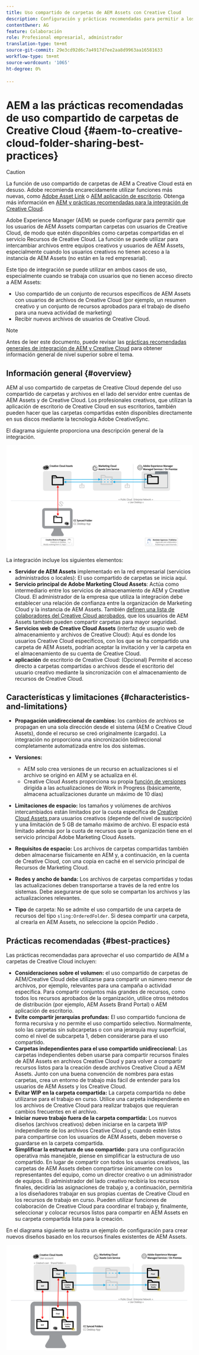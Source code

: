 ```yaml
---
title: Uso compartido de carpetas de AEM Assets con Creative Cloud
description: Configuración y prácticas recomendadas para permitir a los usuarios de Adobe Experience Manager Assets intercambiar carpetas de recursos con usuarios de Adobe Creative Cloud.
contentOwner: AG
feature: Colaboración
role: Profesional empresarial, administrador
translation-type: tm+mt
source-git-commit: 29e3cd92d6c7a4917d7ee2aa8d9963aa16581633
workflow-type: tm+mt
source-wordcount: '1065'
ht-degree: 0%

---
```



# AEM a las prácticas recomendadas de uso compartido de carpetas de Creative Cloud {#aem-to-creative-cloud-folder-sharing-best-practices}

>[!CAUTION]
>
>La función de uso compartido de carpetas de AEM a Creative Cloud está en desuso. Adobe recomienda encarecidamente utilizar funciones más nuevas, como [Adobe Asset Link](https://helpx.adobe.com/enterprise/admin-guide.html/enterprise/using/adobe-asset-link.ug.html) o [AEM aplicación de escritorio](https://experienceleague.adobe.com/docs/experience-manager-desktop-app/using/using.html). Obtenga más información en [AEM y prácticas recomendadas para la integración de Creative Cloud](/help/assets/aem-cc-integration-best-practices.md).

Adobe Experience Manager (AEM) se puede configurar para permitir que los usuarios de AEM Assets compartan carpetas con usuarios de Creative Cloud, de modo que estén disponibles como carpetas compartidas en el servicio Recursos de Creative Cloud. La función se puede utilizar para intercambiar archivos entre equipos creativos y usuarios de AEM Assets, especialmente cuando los usuarios creativos no tienen acceso a la instancia de AEM Assets (no están en la red empresarial).

Este tipo de integración se puede utilizar en ambos casos de uso, especialmente cuando se trabaja con usuarios que no tienen acceso directo a AEM Assets:

* Uso compartido de un conjunto de recursos específicos de AEM Assets con usuarios de archivos de Creative Cloud (por ejemplo, un resumen creativo y un conjunto de recursos aprobados para el trabajo de diseño para una nueva actividad de marketing)
* Recibir nuevos archivos de usuarios de Creative Cloud.

>[!NOTE]
>
>Antes de leer este documento, puede revisar las [prácticas recomendadas generales de integración de AEM y Creative Cloud](aem-cc-integration-best-practices.md) para obtener información general de nivel superior sobre el tema.

## Información general {#overview}

AEM al uso compartido de carpetas de Creative Cloud depende del uso compartido de carpetas y archivos en el lado del servidor entre cuentas de AEM Assets y de Creative Cloud. Los profesionales creativos, que utilizan la aplicación de escritorio de Creative Cloud en sus escritorios, también pueden hacer que las carpetas compartidas estén disponibles directamente en sus discos mediante la tecnología Adobe CreativeSync.

El diagrama siguiente proporciona una descripción general de la integración.

![chlimage_1-406](assets/chlimage_1-406.png)

La integración incluye los siguientes elementos:

* **Servidor de AEM Assets** implementado en la red empresarial (servicios administrados o locales): El uso compartido de carpetas se inicia aquí.
* **Servicio principal de Adobe Marketing Cloud Assets**: Actúa como intermediario entre los servicios de almacenamiento de AEM y Creative Cloud. El administrador de la empresa que utiliza la integración debe establecer una relación de confianza entre la organización de Marketing Cloud y la instancia de AEM Assets. También [definen una lista de colaboradores del Creative Cloud aprobados](https://experienceleague.adobe.com/docs/core-services/interface/assets/t-admin-add-cc-user.html?lang=en#assets), que los usuarios de AEM Assets también pueden compartir carpetas para mayor seguridad.
* **Servicios web de Creative Cloud Assets**  (interfaz de usuario web de almacenamiento y archivos de Creative Cloud): Aquí es donde los usuarios Creative Cloud específicos, con los que se ha compartido una carpeta de AEM Assets, podrían aceptar la invitación y ver la carpeta en el almacenamiento de su cuenta de Creative Cloud.
* **aplicación** de escritorio de Creative Cloud: (Opcional) Permite el acceso directo a carpetas compartidas o archivos desde el escritorio del usuario creativo mediante la sincronización con el almacenamiento de recursos de Creative Cloud.

## Características y limitaciones {#characteristics-and-limitations}

* **Propagación unidireccional de cambios:**  los cambios de archivos se propagan en una sola dirección desde el sistema (AEM o Creative Cloud Assets), donde el recurso se creó originalmente (cargado). La integración no proporciona una sincronización bidireccional completamente automatizada entre los dos sistemas.

* **Versiones:**

   * AEM solo crea versiones de un recurso en actualizaciones si el archivo se originó en AEM y se actualiza en él.
   * Creative Cloud Assets proporciona su propia [función de versiones](https://helpx.adobe.com/creative-cloud/help/versioning-faq.html) dirigida a las actualizaciones de Work in Progress (básicamente, almacena actualizaciones durante un máximo de 10 días)

* **Limitaciones de espacio:** los tamaños y volúmenes de archivos intercambiados están limitados por la cuota específica de  [Creative Cloud Assets ](https://helpx.adobe.com/creative-cloud/kb/file-storage-quota.html) para usuarios creativos (depende del nivel de suscripción) y una limitación de 5 GB de tamaño máximo de archivo. El espacio está limitado además por la cuota de recursos que la organización tiene en el servicio principal Adobe Marketing Cloud Assets.

* **Requisitos de espacio:** Los archivos de carpetas compartidas también deben almacenarse físicamente en AEM y, a continuación, en la cuenta de Creative Cloud, con una copia en caché en el servicio principal de Recursos de Marketing Cloud.
* **Redes y ancho de banda:**  Los archivos de carpetas compartidas y todas las actualizaciones deben transportarse a través de la red entre los sistemas. Debe asegurarse de que solo se compartan los archivos y las actualizaciones relevantes.
* **Tipo** de carpeta: No se admite el uso compartido de una carpeta de recursos del tipo  `sling:OrderedFolder`. Si desea compartir una carpeta, al crearla en AEM Assets, no seleccione la opción Pedido .

## Prácticas recomendadas {#best-practices}

Las prácticas recomendadas para aprovechar el uso compartido de AEM a carpetas de Creative Cloud incluyen:

* **Consideraciones sobre el volumen:** el uso compartido de carpetas de AEM/Creative Cloud debe utilizarse para compartir un número menor de archivos, por ejemplo, relevantes para una campaña o actividad específica. Para compartir conjuntos más grandes de recursos, como todos los recursos aprobados de la organización, utilice otros métodos de distribución (por ejemplo, AEM Assets Brand Portal) o AEM aplicación de escritorio.
* **Evite compartir jerarquías profundas:** El uso compartido funciona de forma recursiva y no permite el uso compartido selectivo. Normalmente, solo las carpetas sin subcarpetas o con una jerarquía muy superficial, como el nivel de subcarpeta 1, deben considerarse para el uso compartido.
* **Carpetas independientes para el uso compartido unidireccional:** Las carpetas independientes deben usarse para compartir recursos finales de AEM Assets en archivos Creative Cloud y para volver a compartir recursos listos para la creación desde archivos Creative Cloud a AEM Assets. Junto con una buena convención de nombres para estas carpetas, crea un entorno de trabajo más fácil de entender para los usuarios de AEM Assets y los Creative Cloud.
* **Evitar WIP en la carpeta compartida:**  La carpeta compartida no debe utilizarse para el trabajo en curso. Utilice una carpeta independiente en los archivos de Creative Cloud para realizar trabajos que requieran cambios frecuentes en el archivo.
* **Iniciar nuevo trabajo fuera de la carpeta compartida:**  Los nuevos diseños (archivos creativos) deben iniciarse en la carpeta WIP independiente de los archivos Creative Cloud y, cuando estén listos para compartirse con los usuarios de AEM Assets, deben moverse o guardarse en la carpeta compartida.
* **Simplificar la estructura de uso compartido:** para una configuración operativa más manejable, piense en simplificar la estructura de uso compartido. En lugar de compartir con todos los usuarios creativos, las carpetas de AEM Assets deben compartirse únicamente con los representantes del equipo, como un director creativo o un administrador de equipos. El administrador del lado creativo recibiría los recursos finales, decidiría las asignaciones de trabajo y, a continuación, permitiría a los diseñadores trabajar en sus propias cuentas de Creative Cloud en los recursos de trabajo en curso. Pueden utilizar funciones de colaboración de Creative Cloud para coordinar el trabajo y, finalmente, seleccionar y colocar recursos listos para compartir en AEM Assets en su carpeta compartida lista para la creación.

En el diagrama siguiente se ilustra un ejemplo de configuración para crear nuevos diseños basado en los recursos finales existentes de AEM Assets.

![chlimage_1-407](assets/chlimage_1-407.png)
